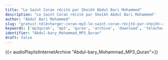 ```yaml
---
title: "Le Saint Coran récité par Sheikh Abdul Bari Mohammed"
description: "Le Saint Coran récité par Sheikh Abdul Bari Mohammed"
author: "Abdul Bari Mohammed"
slug: "gratuit-télécharger-coran-mp3-le-saint-coran-récité-par-sheikh-abdul-bari-mohammed"
keywords: ['mp3quran', 'mp3', 'quran', 'archive', 'download', 'télécharger', 'coran', 'islam', 'Abdul-bary', 'Mohammad', 'abdulbary', 'mohammed', 'abdalbary', 'mohamad', 'abd-albary', 'mohamed', 'abd', 'albary', 'albari', 'alberi', 'albery', 'عبد', 'البارئ', 'محمد', 'قرآن', 'مصحف', 'مرتل', 'مجود', 'القرآن', 'الكريم', 'المصحف', 'المرتل', 'المجود', 'إسلام', 'تحميل']
identifier: "Abdul-bary_Mohammad_MP3_Quran"
draft: false
---
```


{{< audioPlaylistInternetArchive "Abdul-bary_Mohammad_MP3_Quran">}}
